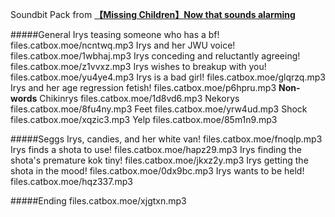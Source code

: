 Soundbit Pack from [**【Missing Children】Now that sounds alarming**](https://www.youtube.com/watch?v=TKJOqbswXuM)

#####General
Irys teasing someone who has a bf!
files.catbox.moe/ncntwq.mp3
Irys and her JWU voice!
files.catbox.moe/1wbhaj.mp3
Irys conceding and reluctantly agreeing!
files.catbox.moe/z1vvxz.mp3
Irys wishes to breakup with you!
files.catbox.moe/yu4ye4.mp3
Irys is a bad girl!
files.catbox.moe/glqrzq.mp3
Irys and her age regression fetish!
files.catbox.moe/p6hpru.mp3
**Non-words**
Chikinrys
files.catbox.moe/1d8vd6.mp3
Nekorys
files.catbox.moe/8fu4ny.mp3
Feet
files.catbox.moe/yrw4ud.mp3
Shock
files.catbox.moe/xqzic3.mp3
Yelp
files.catbox.moe/85m1n9.mp3

#####Seggs
Irys, candies, and her white van!
files.catbox.moe/fnoqlp.mp3
Irys finds a shota to use!
files.catbox.moe/hapz29.mp3
Irys finding the shota's premature kok tiny!
files.catbox.moe/jkxz2y.mp3
Irys getting the shota in the mood!
files.catbox.moe/0dx9bc.mp3
Irys wants to be held!
files.catbox.moe/hqz337.mp3


#####Ending
files.catbox.moe/xjgtxn.mp3
